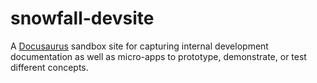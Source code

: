 # snowfall-devsite

A [Docusaurus](https://docusaurus.io/) sandbox site for capturing internal development documentation as well as micro-apps to prototype, demonstrate, or test different concepts.
